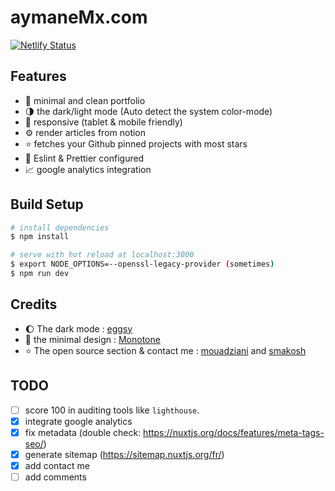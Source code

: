# aymaneMx.com
[![Netlify Status](https://api.netlify.com/api/v1/badges/e7480484-a8b5-4e42-ac14-2a6d8b41b0df/deploy-status)](https://app.netlify.com/sites/unruffled-tesla-0cb748/deploys)

## Features 

- :smiling_face_with_three_hearts: minimal and clean portfolio 
- :last_quarter_moon: the dark/light mode (Auto detect the system color-mode)
- :iphone: responsive (tablet & mobile friendly)
- :gear: render articles from notion 
- :star: fetches your Github pinned projects with most stars
- :dizzy: Eslint & Prettier configured
- :chart_with_upwards_trend: google analytics integration 

## Build Setup

```bash
# install dependencies
$ npm install

# serve with hot reload at localhost:3000
$ export NODE_OPTIONS=--openssl-legacy-provider (sometimes)
$ npm run dev
```

## Credits 

- :moon: The dark mode : [eggsy](https://github.com/eggsy/website)
- :art: the minimal design : [Monotone](https://github.com/dev-ggaurav/Monotone)
- :star: The open source section & contact me : [mouadziani](https://github.com/MouadZIANI/mouadziani.com) and [smakosh](https://github.com/smakosh/smakosh.com)


## TODO 

- [ ] score 100 in auditing tools like `lighthouse`.
- [x] integrate google analytics
- [x] fix metadata (double check: https://nuxtjs.org/docs/features/meta-tags-seo/) 
- [x] generate sitemap (https://sitemap.nuxtjs.org/fr/)
- [x] add contact me 
- [ ] add comments
